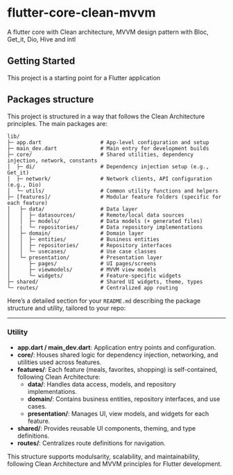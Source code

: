 # flutter-core-clean-mvvm

A flutter core with Clean architecture, MVVM design pattern with Bloc, Get_it, Dio, Hive and intl

## Getting Started

This project is a starting point for a Flutter application

## Packages structure
This project is structured in a way that follows the Clean Architecture principles. The main packages are:

```
lib/
├─ app.dart                   # App-level configuration and setup
├─ main_dev.dart              # Main entry for development builds
├─ core/                      # Shared utilities, dependency injection, network, constants
│  ├─ di/                     # Dependency injection setup (e.g., Get_it)
│  ├─ network/                # Network clients, API configuration (e.g., Dio)
│  └─ utils/                  # Common utility functions and helpers
├─ [features]/                # Modular feature folders (specific for each feature) 
│   ├─ data/                  # Data layer
│   │  ├─ datasources/        # Remote/local data sources
│   │  ├─ models/             # Data models (+ generated files)
│   |  └─ repositories/       # Data repository implementations
│   ├─ domain/                # Domain layer
│   │  ├─ entities/           # Business entities
│   │  ├─ repositories/       # Repository interfaces
│   │  └─ usecases/           # Use case classes
│   └─ presentation/          # Presentation layer
│      ├─ pages/              # UI pages/screens
│      ├─ viewmodels/         # MVVM view models
│      └─ widgets/            # Feature-specific widgets
├─ shared/                    # Shared UI widgets, theme, types
└─ routes/                    # Centralized app routing
```
Here’s a detailed section for your `README.md` describing the package structure and utility, tailored to your repo:

---
### Utility

- **app.dart / main_dev.dart**: Application entry points and configuration.
- **core/**: Houses shared logic for dependency injection, networking, and utilities used across features.
- **features/**: Each feature (meals, favorites, shopping) is self-contained, following Clean Architecture:
    - **data/**: Handles data access, models, and repository implementations.
    - **domain/**: Contains business entities, repository interfaces, and use cases.
    - **presentation/**: Manages UI, view models, and widgets for each feature.
- **shared/**: Provides reusable UI components, theming, and type definitions.
- **routes/**: Centralizes route definitions for navigation.

This structure supports modulsarity, scalability, and maintainability, following Clean Architecture and MVVM principles for Flutter development.